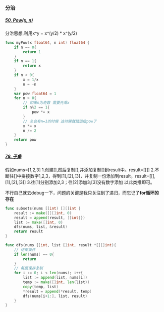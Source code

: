 ### 分治

##### [50. Pow(x, n)](https://leetcode-cn.com/problems/powx-n/)

分治思想,利用x^y = x^(y/2) * x^(y/2) 

```go
func myPow(x float64, n int) float64 {
    if n == 0{
        return 1
    }
    if n == 1{
        return x
    }
    if n < 0{
        x = 1/x
        n = -n
    }
    var pow float64 = 1
    for n > 0{
        // 如果n为奇数 需要先乘x
        if n%2 == 1{
            pow *= x
        }
        // 总会有n=1的时候 这时候就赋值给pow了
        x *= x
        n /= 2
    }
    return pow
}
```

#####  [78. 子集](https://leetcode-cn.com/problems/subsets/)

假如nums=[1,2,3]
1.创建[],然后复制[],并添加复制[]到result中。result=[[]]
2.不断往[]中拼接数字1,2,3，得到[1],[2],[3]，并复制一份添加到result。result=[[],[1],[2],[3]]
3.往[1]分别添加2,3；往[2]添加3;[3]没有数字添加
以此类推即可。

不行自己就去debug一下，问题的关键是我只关注到了递归，而忘记了**for循环的存在**

```go
func subsets(nums []int) [][]int {
    result := make([][]int, 0)
    result = append(result, []int{})
    list := make([]int, 0)
    dfs(nums, list, &result)
    return result
}

func dfs(nums []int, list []int, result *[][]int){
    // 结束条件
    if len(nums) == 0{
        return
    }
    // 每层保存复制
    for i := 0; i < len(nums); i++{
        list := append(list, nums[i])
        temp := make([]int, len(list))
        copy(temp, list)
        *result = append(*result, temp)
        dfs(nums[i+1:], list, result)
    }
}

```

